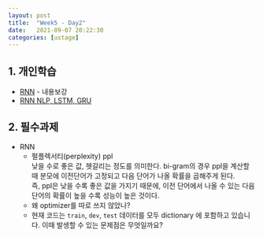 ```yaml
---
layout: post
title:  "Week5 - Day2"
date:   2021-09-07 20:22:30
categories: [ustage]
---
```


## 1. 개인학습
* [RNN](https://kyunghyunlim.github.io/ml_ai/2021/08/12/rnn.html) - 내용보강
* [RNN NLP, LSTM, GRU](https://kyunghyunlim.github.io/ml_ai/2021/09/07/rnnplus.html)

## 2. 필수과제
* RNN
    * 펄플렉서티(perplexity) ppl  
    낮을 수로 좋은 값, 헷갈리는 정도를 의미한다. bi-gram의 경우 ppl을 계산할 때 분모에 이전단어가 고정되고 다음 단어가 나올 확률을 곱해주게 된다.   
    즉, ppl은 낮을 수록 좋은 값을 가지기 때문에, 이전 단어에서 나올 수 있는 다음 단어의 확률이 높을 수록 성능이 높은 것이다. 
    * 왜 optimizer를 따로 쓰지 않았나?
    * 현재 코드는 `train`, `dev`, `test` 데이터를 모두 dictionary 에 포함하고 있습니다. 이때 발생할 수 있는 문제점은 무엇일까요?
